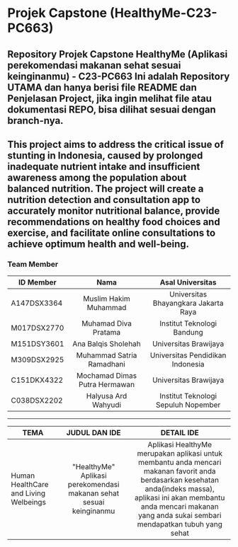 # Projek Capstone (HealthyMe-C23-PC663)
Repository Projek Capstone HealthyMe (Aplikasi perekomendasi makanan sehat sesuai keinginanmu) - C23-PC663
Ini adalah Repository UTAMA dan hanya berisi file README dan Penjelasan Project, jika ingin melihat file atau dokumentasi REPO, bisa dilihat sesuai dengan branch-nya.
---
This project aims to address the critical issue of stunting in Indonesia, caused by prolonged inadequate nutrient intake and insufficient awareness among the population about balanced nutrition. The project will create a nutrition detection and consultation app to accurately monitor nutritional balance, provide recommendations on healthy food choices and exercise, and facilitate online consultations to achieve optimum health and well-being.
---
### **Team Member**
|**ID Member**|            **Nama**            |        **Asal Universitas**          |
|-------------|:------------------------------:|:------------------------------------:|                                     
| A147DSX3364 | Muslim Hakim Muhammad          | Universitas Bhayangkara Jakarta Raya |
| M017DSX2770 | Muhamad Diva Pratama           | Institut Teknologi Bandung           |
| M151DSY3601 | Ana Balqis Sholehah            | Universitas Brawijaya                |
| M309DSX2925 | Muhammad Satria Ramadhani      | Universitas Pendidikan Indonesia     |
| C151DKX4322 | Mochamad Dimas Putra Hermawan  | Universitas Brawijaya                |
| C038DSX2202 | Halyusa Ard Wahyudi            | Institut Teknologi Sepuluh Nopember  |
---
|        **TEMA**      |     **JUDUL DAN IDE**   |        **DETAIL IDE**                |
|----------------------|:-----------------------:|:------------------------------------:|         
| Human HealthCare and Living Welbeings | "HealthyMe" Aplikasi perekomendasi makanan sehat sesuai keinginanmu | Aplikasi HealthyMe merupakan aplikasi untuk membantu anda mencari makanan favorit anda berdasarkan kesehatan anda(indeks massa), aplikasi ini akan membantu anda mencari makanan yang anda sukai sembari mendapatkan tubuh yang sehat |

